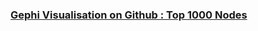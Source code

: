 
### [Gephi Visualisation on Github : Top 1000 Nodes](https://86lekwenshiung.github.io/Graph-Network-for-Fraud-Analysis/gephi/network/)

